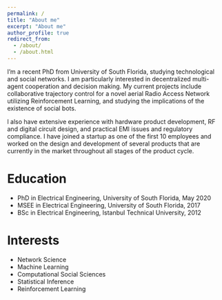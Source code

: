 ```yaml
---
permalink: /
title: "About me"
excerpt: "About me"
author_profile: true
redirect_from: 
  - /about/
  - /about.html
---
```

I’m a recent PhD from University of South Florida, studying technological and social networks. I am particularly interested in decentralized multi-agent cooperation and decision making. My current projects include collaborative trajectory control for a novel aerial Radio Access Network utilizing Reinforcement Learning, and studying the implications of the existence of social bots.

l also have extensive experience with hardware product development, RF and digital circuit design, and practical EMI issues and regulatory compliance. I have joined a startup as one of the first 10 employees and worked on the design and development of several products that are currently in the market throughout all stages of the product cycle.

Education
======
* PhD in Electrical Engineering, University of South Florida, May 2020
* MSEE in Electrical Engineering, University of South Florida, 2017
* BSc in Electrical Engineering, Istanbul Technical University, 2012

Interests
======
* Network Science
* Machine Learning
* Computational Social Sciences
* Statistical Inference
* Reinforcement Learning
